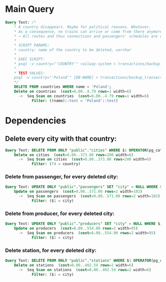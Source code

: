 # Main Query
```sql
Query Text: /*
	* A country disappears. Maybe for political reasons. Whatever.
	* As a consequence, no trains can arrive or come from there anymore.
	* → All routes and thus connections and passengers' schedules are deleted.
	*
	* SCRIPT PARAMS:
	* country: name of the country to be deleted, varchar
	*
	* EXEC SCRIPT:
	* psql -v country="'COUNTRY'" railway-system < transactions/backup_transaction2.sql
	*
	* TEST VALUES:
	psql -v country="'Poland'" [DB-NAME] < transactions/backup_transaction2.sql
	*/
	DELETE FROM countries WHERE name = 'Poland';
	Delete on countries  (cost=0.00..4.79 rows=1 width=6)
	  ->  Seq Scan on countries  (cost=0.00..4.79 rows=1 width=6)
	        Filter: ((name)::text = 'Poland'::text)
```
	        
# Dependencies

## Delete every city with that country:

```sql
Query Text: DELETE FROM ONLY "public"."cities" WHERE $1 OPERATOR(pg_catalog.=) "country"
	Delete on cities  (cost=0.00..373.00 rows=200 width=6)
	  ->  Seq Scan on cities  (cost=0.00..373.00 rows=200 width=6)
	        Filter: (74 = country)
```
	        
### Delete from passenger, for every deleted city:

```sql
Query Text: UPDATE ONLY "public"."passengers" SET "city" = NULL WHERE $1 OPERATOR(pg_catalog.=) "city"
	Update on passengers  (cost=0.00..571.00 rows=2 width=102)
	  ->  Seq Scan on passengers  (cost=0.00..571.00 rows=2 width=102)
	        Filter: ($1 = city)
```
	        
### Delete from producer, for every deleted city:

```sql
Query Text: UPDATE ONLY "public"."producers" SET "city" = NULL WHERE $1 OPERATOR(pg_catalog.=) "city"
	Update on producers  (cost=0.00..554.00 rows=2 width=95)
	  ->  Seq Scan on producers  (cost=0.00..554.00 rows=2 width=95)
	        Filter: ($1 = city)
```
	        
### Delete station, for every deleted city:

```sql
Query Text: DELETE FROM ONLY "public"."stations" WHERE $1 OPERATOR(pg_catalog.=) "city"
	Delete on stations  (cost=0.00..402.59 rows=2 width=6)
	  ->  Seq Scan on stations  (cost=0.00..402.59 rows=2 width=6)
	        Filter: ($1 = city)
```
